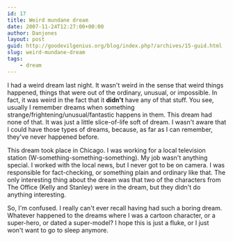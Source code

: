 ```yaml
---
id: 17
title: Weird mundane dream
date: 2007-11-24T12:27:00+00:00
author: Danjones
layout: post
guid: http://goodevilgenius.org/blog/index.php?/archives/15-guid.html
slug: weird-mundane-dream
tags:
    - dream
---
```

I had a weird dream last night. It wasn't weird in the sense that weird things happened, things that were out of the ordinary, unusual, or impossible. In fact, it was weird in the fact that it **didn't** have any of that stuff. You see, usually I remember dreams when something strange/frightening/unusual/fantastic happens in them. This dream had none of that. It was just a little slice-of-life soft of dream. I wasn't aware that I could have those types of dreams, because, as far as I can remember, they've never happened before.

This dream took place in Chicago. I was working for a local television station (W-something-something-something). My job wasn't anything special. I worked with the local news, but I never got to be on camera. I was responsible for fact-checking, or something plain and ordinary like that. The only interesting thing about the dream was that two of the characters from The Office (Kelly and Stanley) were in the dream, but they didn't do anything interesting.

So, I'm confused. I really can't ever recall having had such a boring dream. Whatever happened to the dreams where I was a cartoon character, or a super-hero, or dated a super-model? I hope this is just a fluke, or I just won't want to go to sleep anymore.
